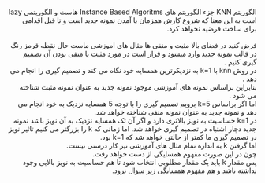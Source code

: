 ![]()

<div dir="rtl">
الگوریتم KNN جزء الگوریتم های Instance Based Algoritms هاست و الگوریتمی lazy است به 
این معنا که شروع کارش همزمان با آمدن نمونه جدید است و تا قبل اقدامی برای ساخت فرضیه نخواهد کرد.
<br/>
<br/>
فرض کنید در فضای بالا مثبت و منفی ها مثال های اموزشی ماست حال نقطه قرمز رنگ در قالب نمونه جدید وارد میشود و قرار است در مورد مثبت یا منفی بودن
آن تصمیم گیری کنیم .
<br/>
در روش knn با k=1 به نزدیکرترین همسایه خود نگاه می کند و تصمیم گیری را انجام می دهد .
<br/>
بنابراین براساس نمونه های آموزشی موجود نمونه جدید به عنوان نمونه مثبت شناخته می شود .
<br/>
اما اگر براساس k=5 برویم تصمیم گیری را با توجه 5 همسایه نزدیک به خود انجام می دهد و نمونه جدید به عنوان نمونه منفی شناخته خواهد شد.
<br/>
در k=1 حساسیت به نویز بالاتری دارد و اگر آن تک همسایه نزدیک به آن نویز باشد نمونه جدید دچار اشتباه در تصمیم گیری خواهد شد.
اما زمانی که k را بزرگتر می کنیم تاثیر نویز در تصمیم گیری ما کمتر از حالتی خواهد شد که k=1 بود.
<br/>
اما گرفتن k به اندازه تمام مثال های آموزشی نیز کار درستی نیست.
<br/>
چون در این صورت مفهوم همسایگی از دست خواهد رفت.
<br/>
پس مقدار k باید یک مقدار مطلوبی انتخاب شود تا هم حساسیت به نویز بالایی وجود نداشته باشد و هم مفهوم همسایگی زیر سوال نرود.
</div>